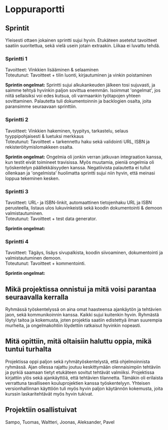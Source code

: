 # Loppuraportti

## Sprintit
Yleisesti ottaen jokainen sprintti sujui hyvin. Etukäteen asetetut tavoitteet saatiin suoritettua, sekä vielä usein jotain extraakin. Liikaa ei luvattu tehdä.

### Sprintti 1
Tavoitteet: Vinkkien lisääminen & selaaminen   
Toteutunut: Tavoitteet + tilin luonti, kirjautuminen ja vinkin poistaminen   
  
**Sprintin ongelmat:**  Sprintti sujui alkukankeuden jälkeen tosi sujuvasti, ja saimme tehtyä hyvinkin paljon sovittua enemmän. Isoimmat 'ongelmat', jos niitä sellaisiksi voi edes kutsua, oli varmaankin työtapojen yhteen sovittaminen. Palautetta tuli dokumentoinnin ja backlogien osalta, joita paransimme seuraavaan sprinttiin.

### Sprintti 2
Tavoitteet: Vinkkien hakeminen, tyypitys, tarkastelu, selaus tyyppipohjaisesti & luetuksi merkkaus   
Toteutunut: Tavoitteet + tarkennettu haku sekä validointi URL, ISBN ja rekisteröitymislomakkeen osalta.  
  
**Sprintin ongelmat:** Ongelmia oli jonkin verran jatkuvan integraation kanssa, kun testit eivät toimineet travisissa. Myös muutamia, pieniä ongelmia oli työskentelyn päällekkäisyyden kanssa. Negatiivista palautetta ei tullut ollenkaan ja 'ongelmista' huolimatta sprintti sujui niin hyvin, että meinasi loppua tekeminen kesken.

### Sprintti 3
Tavoitteet: URL- ja ISBN-linkit, automaattinen tietojenhaku URL ja ISBN perusteella, listaus ulos lukuvinkeistä sekä koodin dokumentointi & demoon valmistautuminen.   
Toteutunut: Tavoitteet + test data generator.  
  
**Sprintin ongelmat:**

### Sprintti 4
Tavoitteet: Tägäys, lisäys sivupalkista, koodin siivoaminen, dokumentointi ja valmistautuminen demoon.   
Toteutunut: Tavoitteet + kommentointi.  
 
**Sprintin ongelmat:**

## Mikä projektissa onnistui ja mitä voisi parantaa seuraavalla kerralla
Ryhmässä työskentelyssä on aina omat haasteensa ajankäytön ja tehtävien jaon, sekä kommunikoinnin kanssa. Kaikki sujui kuitenkin hyvin. Ryhmästä löytyi taitoa ja kokemusta, joten projektia saatiin edistettyä ilman suurempia murheita, ja ongelmakohtiin löydettiin ratkaisut hyvinkin nopeasti.

## Mitä opittiin, mitä oltaisiin haluttu oppia, mikä tuntui turhalta
Projektissa oppi paljon sekä ryhmätyöskentelystä, että ohjelmoinnista ryhmässä. Ajan ollessa rajattu joutuu keskittymään olennaisimpiin tehtäviin ja pyrkiä saamaan tietyt etukäteen sovitut tehtävät valmiiksi. Projektissa kirjattiin ylös sekä ajankäyttöä, että tehtävien tilannetta. Tämäkin oli erilaista verrattuna tavalliseen kouluprojektien kanssa työskentelyyn. Yhteisen versionhallinnan käyttöön tuli myös hyvin paljon käytännön kokemusta, joita kurssin laskaritehtävät myös hyvin tukivat. 

## Projektiin osallistuivat
Sampo, Tuomas, Waltteri, Joonas, Aleksander, Pavel
